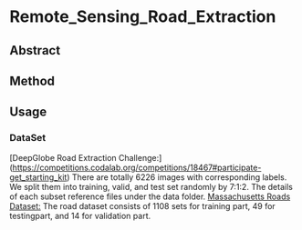 # Remote_Sensing_Road_Extraction

## Abstract

## Method

## Usage
### DataSet
[DeepGlobe Road Extraction Challenge:] (https://competitions.codalab.org/competitions/18467#participate-get_starting_kit) There are totally 6226 images with corresponding labels. We split them into training, valid, and test set randomly by 7:1:2. The details of each subset reference files under the data folder.
[Massachusetts Roads Dataset:](https://www.cs.toronto.edu/~vmnih/data/) The road dataset consists of 1108 sets for training part, 49 for testingpart, and 14 for validation part.

